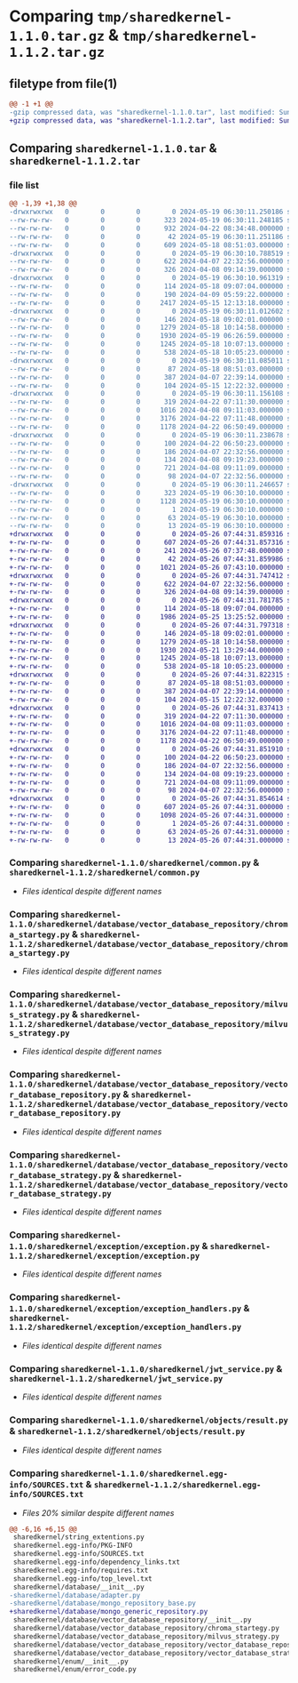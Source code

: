 # Comparing `tmp/sharedkernel-1.1.0.tar.gz` & `tmp/sharedkernel-1.1.2.tar.gz`

## filetype from file(1)

```diff
@@ -1 +1 @@
-gzip compressed data, was "sharedkernel-1.1.0.tar", last modified: Sun May 19 06:30:11 2024, max compression
+gzip compressed data, was "sharedkernel-1.1.2.tar", last modified: Sun May 26 07:44:31 2024, max compression
```

## Comparing `sharedkernel-1.1.0.tar` & `sharedkernel-1.1.2.tar`

### file list

```diff
@@ -1,39 +1,38 @@
-drwxrwxrwx   0        0        0        0 2024-05-19 06:30:11.250186 sharedkernel-1.1.0/
--rw-rw-rw-   0        0        0      323 2024-05-19 06:30:11.248185 sharedkernel-1.1.0/PKG-INFO
--rw-rw-rw-   0        0        0      932 2024-04-22 08:34:48.000000 sharedkernel-1.1.0/README.md
--rw-rw-rw-   0        0        0       42 2024-05-19 06:30:11.251186 sharedkernel-1.1.0/setup.cfg
--rw-rw-rw-   0        0        0      609 2024-05-18 08:51:03.000000 sharedkernel-1.1.0/setup.py
-drwxrwxrwx   0        0        0        0 2024-05-19 06:30:10.788519 sharedkernel-1.1.0/sharedkernel/
--rw-rw-rw-   0        0        0      622 2024-04-07 22:32:56.000000 sharedkernel-1.1.0/sharedkernel/common.py
--rw-rw-rw-   0        0        0      326 2024-04-08 09:14:39.000000 sharedkernel-1.1.0/sharedkernel/config.py
-drwxrwxrwx   0        0        0        0 2024-05-19 06:30:10.961319 sharedkernel-1.1.0/sharedkernel/database/
--rw-rw-rw-   0        0        0      114 2024-05-18 09:07:04.000000 sharedkernel-1.1.0/sharedkernel/database/__init__.py
--rw-rw-rw-   0        0        0      190 2024-04-09 05:59:22.000000 sharedkernel-1.1.0/sharedkernel/database/adapter.py
--rw-rw-rw-   0        0        0     2417 2024-05-15 12:13:18.000000 sharedkernel-1.1.0/sharedkernel/database/mongo_repository_base.py
-drwxrwxrwx   0        0        0        0 2024-05-19 06:30:11.012602 sharedkernel-1.1.0/sharedkernel/database/vector_database_repository/
--rw-rw-rw-   0        0        0      146 2024-05-18 09:02:01.000000 sharedkernel-1.1.0/sharedkernel/database/vector_database_repository/__init__.py
--rw-rw-rw-   0        0        0     1279 2024-05-18 10:14:58.000000 sharedkernel-1.1.0/sharedkernel/database/vector_database_repository/chroma_startegy.py
--rw-rw-rw-   0        0        0     1930 2024-05-19 06:26:59.000000 sharedkernel-1.1.0/sharedkernel/database/vector_database_repository/milvus_strategy.py
--rw-rw-rw-   0        0        0     1245 2024-05-18 10:07:13.000000 sharedkernel-1.1.0/sharedkernel/database/vector_database_repository/vector_database_repository.py
--rw-rw-rw-   0        0        0      538 2024-05-18 10:05:23.000000 sharedkernel-1.1.0/sharedkernel/database/vector_database_repository/vector_database_strategy.py
-drwxrwxrwx   0        0        0        0 2024-05-19 06:30:11.085011 sharedkernel-1.1.0/sharedkernel/enum/
--rw-rw-rw-   0        0        0       87 2024-05-18 08:51:03.000000 sharedkernel-1.1.0/sharedkernel/enum/__init__.py
--rw-rw-rw-   0        0        0      387 2024-04-07 22:39:14.000000 sharedkernel-1.1.0/sharedkernel/enum/error_code.py
--rw-rw-rw-   0        0        0      104 2024-05-15 12:22:32.000000 sharedkernel-1.1.0/sharedkernel/enum/vector_database_type.py
-drwxrwxrwx   0        0        0        0 2024-05-19 06:30:11.156108 sharedkernel-1.1.0/sharedkernel/exception/
--rw-rw-rw-   0        0        0      319 2024-04-22 07:11:30.000000 sharedkernel-1.1.0/sharedkernel/exception/__init__.py
--rw-rw-rw-   0        0        0     1016 2024-04-08 09:11:03.000000 sharedkernel-1.1.0/sharedkernel/exception/exception.py
--rw-rw-rw-   0        0        0     3176 2024-04-22 07:11:48.000000 sharedkernel-1.1.0/sharedkernel/exception/exception_handlers.py
--rw-rw-rw-   0        0        0     1178 2024-04-22 06:50:49.000000 sharedkernel-1.1.0/sharedkernel/jwt_service.py
-drwxrwxrwx   0        0        0        0 2024-05-19 06:30:11.238678 sharedkernel-1.1.0/sharedkernel/objects/
--rw-rw-rw-   0        0        0      100 2024-04-22 06:50:23.000000 sharedkernel-1.1.0/sharedkernel/objects/__init__.py
--rw-rw-rw-   0        0        0      186 2024-04-07 22:32:56.000000 sharedkernel-1.1.0/sharedkernel/objects/base_document.py
--rw-rw-rw-   0        0        0      134 2024-04-08 09:19:23.000000 sharedkernel-1.1.0/sharedkernel/objects/jwt_model.py
--rw-rw-rw-   0        0        0      721 2024-04-08 09:11:09.000000 sharedkernel-1.1.0/sharedkernel/objects/result.py
--rw-rw-rw-   0        0        0       98 2024-04-07 22:32:56.000000 sharedkernel-1.1.0/sharedkernel/string_extentions.py
-drwxrwxrwx   0        0        0        0 2024-05-19 06:30:11.246657 sharedkernel-1.1.0/sharedkernel.egg-info/
--rw-rw-rw-   0        0        0      323 2024-05-19 06:30:10.000000 sharedkernel-1.1.0/sharedkernel.egg-info/PKG-INFO
--rw-rw-rw-   0        0        0     1128 2024-05-19 06:30:10.000000 sharedkernel-1.1.0/sharedkernel.egg-info/SOURCES.txt
--rw-rw-rw-   0        0        0        1 2024-05-19 06:30:10.000000 sharedkernel-1.1.0/sharedkernel.egg-info/dependency_links.txt
--rw-rw-rw-   0        0        0       63 2024-05-19 06:30:10.000000 sharedkernel-1.1.0/sharedkernel.egg-info/requires.txt
--rw-rw-rw-   0        0        0       13 2024-05-19 06:30:10.000000 sharedkernel-1.1.0/sharedkernel.egg-info/top_level.txt
+drwxrwxrwx   0        0        0        0 2024-05-26 07:44:31.859316 sharedkernel-1.1.2/
+-rw-rw-rw-   0        0        0      607 2024-05-26 07:44:31.857316 sharedkernel-1.1.2/PKG-INFO
+-rw-rw-rw-   0        0        0      241 2024-05-26 07:37:48.000000 sharedkernel-1.1.2/README.md
+-rw-rw-rw-   0        0        0       42 2024-05-26 07:44:31.859986 sharedkernel-1.1.2/setup.cfg
+-rw-rw-rw-   0        0        0     1021 2024-05-26 07:43:10.000000 sharedkernel-1.1.2/setup.py
+drwxrwxrwx   0        0        0        0 2024-05-26 07:44:31.747412 sharedkernel-1.1.2/sharedkernel/
+-rw-rw-rw-   0        0        0      622 2024-04-07 22:32:56.000000 sharedkernel-1.1.2/sharedkernel/common.py
+-rw-rw-rw-   0        0        0      326 2024-04-08 09:14:39.000000 sharedkernel-1.1.2/sharedkernel/config.py
+drwxrwxrwx   0        0        0        0 2024-05-26 07:44:31.781785 sharedkernel-1.1.2/sharedkernel/database/
+-rw-rw-rw-   0        0        0      114 2024-05-18 09:07:04.000000 sharedkernel-1.1.2/sharedkernel/database/__init__.py
+-rw-rw-rw-   0        0        0     1986 2024-05-25 13:25:52.000000 sharedkernel-1.1.2/sharedkernel/database/mongo_generic_repository.py
+drwxrwxrwx   0        0        0        0 2024-05-26 07:44:31.797318 sharedkernel-1.1.2/sharedkernel/database/vector_database_repository/
+-rw-rw-rw-   0        0        0      146 2024-05-18 09:02:01.000000 sharedkernel-1.1.2/sharedkernel/database/vector_database_repository/__init__.py
+-rw-rw-rw-   0        0        0     1279 2024-05-18 10:14:58.000000 sharedkernel-1.1.2/sharedkernel/database/vector_database_repository/chroma_startegy.py
+-rw-rw-rw-   0        0        0     1930 2024-05-21 13:29:44.000000 sharedkernel-1.1.2/sharedkernel/database/vector_database_repository/milvus_strategy.py
+-rw-rw-rw-   0        0        0     1245 2024-05-18 10:07:13.000000 sharedkernel-1.1.2/sharedkernel/database/vector_database_repository/vector_database_repository.py
+-rw-rw-rw-   0        0        0      538 2024-05-18 10:05:23.000000 sharedkernel-1.1.2/sharedkernel/database/vector_database_repository/vector_database_strategy.py
+drwxrwxrwx   0        0        0        0 2024-05-26 07:44:31.822315 sharedkernel-1.1.2/sharedkernel/enum/
+-rw-rw-rw-   0        0        0       87 2024-05-18 08:51:03.000000 sharedkernel-1.1.2/sharedkernel/enum/__init__.py
+-rw-rw-rw-   0        0        0      387 2024-04-07 22:39:14.000000 sharedkernel-1.1.2/sharedkernel/enum/error_code.py
+-rw-rw-rw-   0        0        0      104 2024-05-15 12:22:32.000000 sharedkernel-1.1.2/sharedkernel/enum/vector_database_type.py
+drwxrwxrwx   0        0        0        0 2024-05-26 07:44:31.837413 sharedkernel-1.1.2/sharedkernel/exception/
+-rw-rw-rw-   0        0        0      319 2024-04-22 07:11:30.000000 sharedkernel-1.1.2/sharedkernel/exception/__init__.py
+-rw-rw-rw-   0        0        0     1016 2024-04-08 09:11:03.000000 sharedkernel-1.1.2/sharedkernel/exception/exception.py
+-rw-rw-rw-   0        0        0     3176 2024-04-22 07:11:48.000000 sharedkernel-1.1.2/sharedkernel/exception/exception_handlers.py
+-rw-rw-rw-   0        0        0     1178 2024-04-22 06:50:49.000000 sharedkernel-1.1.2/sharedkernel/jwt_service.py
+drwxrwxrwx   0        0        0        0 2024-05-26 07:44:31.851910 sharedkernel-1.1.2/sharedkernel/objects/
+-rw-rw-rw-   0        0        0      100 2024-04-22 06:50:23.000000 sharedkernel-1.1.2/sharedkernel/objects/__init__.py
+-rw-rw-rw-   0        0        0      186 2024-04-07 22:32:56.000000 sharedkernel-1.1.2/sharedkernel/objects/base_document.py
+-rw-rw-rw-   0        0        0      134 2024-04-08 09:19:23.000000 sharedkernel-1.1.2/sharedkernel/objects/jwt_model.py
+-rw-rw-rw-   0        0        0      721 2024-04-08 09:11:09.000000 sharedkernel-1.1.2/sharedkernel/objects/result.py
+-rw-rw-rw-   0        0        0       98 2024-04-07 22:32:56.000000 sharedkernel-1.1.2/sharedkernel/string_extentions.py
+drwxrwxrwx   0        0        0        0 2024-05-26 07:44:31.854614 sharedkernel-1.1.2/sharedkernel.egg-info/
+-rw-rw-rw-   0        0        0      607 2024-05-26 07:44:31.000000 sharedkernel-1.1.2/sharedkernel.egg-info/PKG-INFO
+-rw-rw-rw-   0        0        0     1098 2024-05-26 07:44:31.000000 sharedkernel-1.1.2/sharedkernel.egg-info/SOURCES.txt
+-rw-rw-rw-   0        0        0        1 2024-05-26 07:44:31.000000 sharedkernel-1.1.2/sharedkernel.egg-info/dependency_links.txt
+-rw-rw-rw-   0        0        0       63 2024-05-26 07:44:31.000000 sharedkernel-1.1.2/sharedkernel.egg-info/requires.txt
+-rw-rw-rw-   0        0        0       13 2024-05-26 07:44:31.000000 sharedkernel-1.1.2/sharedkernel.egg-info/top_level.txt
```

### Comparing `sharedkernel-1.1.0/sharedkernel/common.py` & `sharedkernel-1.1.2/sharedkernel/common.py`

 * *Files identical despite different names*

### Comparing `sharedkernel-1.1.0/sharedkernel/database/vector_database_repository/chroma_startegy.py` & `sharedkernel-1.1.2/sharedkernel/database/vector_database_repository/chroma_startegy.py`

 * *Files identical despite different names*

### Comparing `sharedkernel-1.1.0/sharedkernel/database/vector_database_repository/milvus_strategy.py` & `sharedkernel-1.1.2/sharedkernel/database/vector_database_repository/milvus_strategy.py`

 * *Files identical despite different names*

### Comparing `sharedkernel-1.1.0/sharedkernel/database/vector_database_repository/vector_database_repository.py` & `sharedkernel-1.1.2/sharedkernel/database/vector_database_repository/vector_database_repository.py`

 * *Files identical despite different names*

### Comparing `sharedkernel-1.1.0/sharedkernel/database/vector_database_repository/vector_database_strategy.py` & `sharedkernel-1.1.2/sharedkernel/database/vector_database_repository/vector_database_strategy.py`

 * *Files identical despite different names*

### Comparing `sharedkernel-1.1.0/sharedkernel/exception/exception.py` & `sharedkernel-1.1.2/sharedkernel/exception/exception.py`

 * *Files identical despite different names*

### Comparing `sharedkernel-1.1.0/sharedkernel/exception/exception_handlers.py` & `sharedkernel-1.1.2/sharedkernel/exception/exception_handlers.py`

 * *Files identical despite different names*

### Comparing `sharedkernel-1.1.0/sharedkernel/jwt_service.py` & `sharedkernel-1.1.2/sharedkernel/jwt_service.py`

 * *Files identical despite different names*

### Comparing `sharedkernel-1.1.0/sharedkernel/objects/result.py` & `sharedkernel-1.1.2/sharedkernel/objects/result.py`

 * *Files identical despite different names*

### Comparing `sharedkernel-1.1.0/sharedkernel.egg-info/SOURCES.txt` & `sharedkernel-1.1.2/sharedkernel.egg-info/SOURCES.txt`

 * *Files 20% similar despite different names*

```diff
@@ -6,16 +6,15 @@
 sharedkernel/string_extentions.py
 sharedkernel.egg-info/PKG-INFO
 sharedkernel.egg-info/SOURCES.txt
 sharedkernel.egg-info/dependency_links.txt
 sharedkernel.egg-info/requires.txt
 sharedkernel.egg-info/top_level.txt
 sharedkernel/database/__init__.py
-sharedkernel/database/adapter.py
-sharedkernel/database/mongo_repository_base.py
+sharedkernel/database/mongo_generic_repository.py
 sharedkernel/database/vector_database_repository/__init__.py
 sharedkernel/database/vector_database_repository/chroma_startegy.py
 sharedkernel/database/vector_database_repository/milvus_strategy.py
 sharedkernel/database/vector_database_repository/vector_database_repository.py
 sharedkernel/database/vector_database_repository/vector_database_strategy.py
 sharedkernel/enum/__init__.py
 sharedkernel/enum/error_code.py
```


